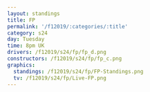 ```yaml
---
layout: standings
title: FP
permalink: '/f12019/:categories/:title'
category: s24
day: Tuesday
time: 8pm UK
drivers: /f12019/s24/fp/fp_d.png
constructors: /f12019/s24/fp/fp_c.png
graphics:
  standings: /f12019/s24/fp/FP-Standings.png
  tv: /f12019/s24/fp/Live-FP.png
---
```


